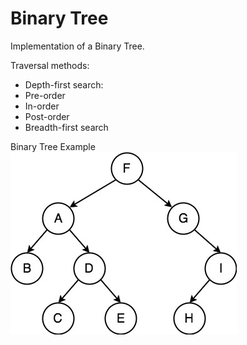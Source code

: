 Binary Tree
===========

Implementation of a Binary Tree.

Traversal methods:
- Depth-first search:
 - Pre-order
 - In-order
 - Post-order
- Breadth-first search

Binary Tree Example  
![Binary Tree Example](./BinaryTree.png)
